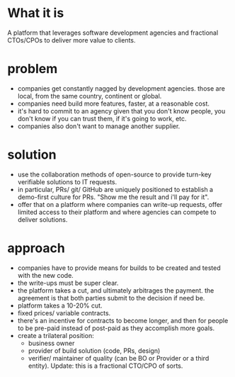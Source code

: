 # What it is

A platform that leverages software development agencies and fractional CTOs/CPOs to deliver more value to clients. 

# problem

- companies get constantly nagged by development agencies. those are local, from the same country, continent or global.
- companies need build more features, faster, at a reasonable cost.
- it's hard to commit to an agency given that you don't know people, you don't know if you can trust them, if it's going to work, etc.
- companies also don't want to manage another supplier.

# solution

- use the collaboration methods of open-source to provide turn-key verifiable solutions to IT requests.
- in particular, PRs/ git/ GitHub are uniquely positioned to establish a demo-first culture for PRs. "Show me the result and i'll pay for it".
- offer that on a platform where companies can write-up requests, offer limited access to their platform and where agencies can compete to deliver solutions.

# approach

- companies have to provide means for builds to be created and tested with the new code.
- the write-ups must be super clear.
- the platform takes a cut, and ultimately arbitrages the payment. the agreement is that both parties submit to the decision if need be.
- platform takes a 10-20% cut.
- fixed prices/ variable contracts.
- there's an incentive for contracts to become longer, and then for people to be pre-paid instead of post-paid as they accomplish more goals.
- create a trilateral position:
	- business owner
	- provider of build solution (code, PRs, design)
	- verifier/ maintainer of quality (can be BO or Provider or a third entity). Update: this is a fractional CTO/CPO of sorts.
